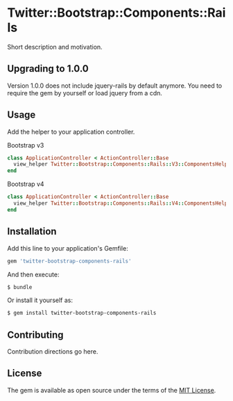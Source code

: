 # Twitter::Bootstrap::Components::Rails
Short description and motivation.

## Upgrading to 1.0.0

Version 1.0.0 does not include jquery-rails by default anymore. You need to require
the gem by yourself or load jquery from a cdn.


## Usage
Add the helper to your application controller.

Bootstrap v3

```ruby
class ApplicationController < ActionController::Base
  view_helper Twitter::Bootstrap::Components::Rails::V3::ComponentsHelper, as: :bootstrap_heper
end
```

Bootstrap v4

```ruby
class ApplicationController < ActionController::Base
  view_helper Twitter::Bootstrap::Components::Rails::V4::ComponentsHelper, as: :bootstrap_heper
end
```

## Installation
Add this line to your application's Gemfile:

```ruby
gem 'twitter-bootstrap-components-rails'
```

And then execute:
```bash
$ bundle
```

Or install it yourself as:
```bash
$ gem install twitter-bootstrap-components-rails
```

## Contributing
Contribution directions go here.

## License
The gem is available as open source under the terms of the [MIT License](http://opensource.org/licenses/MIT).
